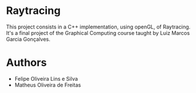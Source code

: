 # Raytracing

This project consists in a C++ implementation, using openGL, of Raytracing. It's a final project of the Graphical Computing course taught by Luiz Marcos Garcia Gonçalves.


# Authors

- Felipe Oliveira Lins e Silva
- Matheus Oliveira de Freitas
